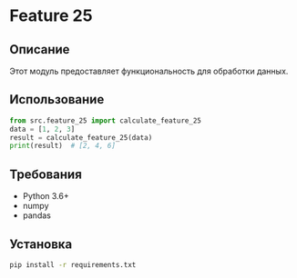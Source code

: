 # Feature 25
## Описание
Этот модуль предоставляет функциональность для обработки данных.
## Использование
```python
from src.feature_25 import calculate_feature_25
data = [1, 2, 3]
result = calculate_feature_25(data)
print(result)  # [2, 4, 6]
```
## Требования
- Python 3.6+
- numpy
- pandas
## Установка
```bash
pip install -r requirements.txt
```